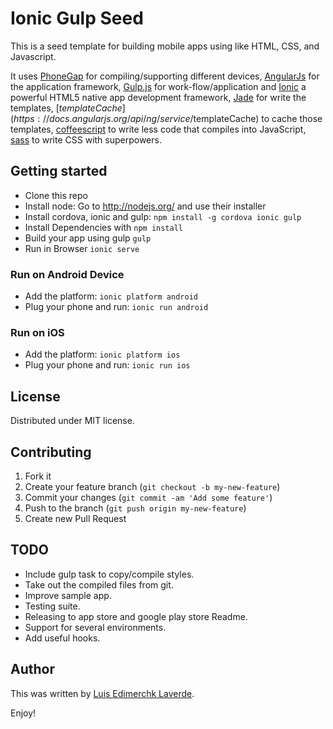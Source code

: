 Ionic Gulp Seed
===============


This is a seed template for building mobile apps using like HTML, CSS, and Javascript.

It uses [PhoneGap](http://phonegap.com/) for compiling/supporting different devices, [AngularJs](http://angularjs.org/) for the application framework, [Gulp.js](http://gulpjs.com/) for work-flow/application and [Ionic](http://ionicframework.com/) a powerful HTML5 native app development framework, [Jade](http://jade-lang.com/) for write the templates, [$templateCache](https://docs.angularjs.org/api/ng/service/$templateCache) to cache those templates, [coffeescript](http://coffeescript.org/) to write less code that compiles into JavaScript, [sass](http://sass-lang.com/) to write CSS with superpowers.


## Getting started

* Clone this repo
* Install node: Go to http://nodejs.org/ and use their installer
* Install cordova, ionic and gulp: `npm install -g cordova ionic gulp`
* Install Dependencies with `npm install`
* Build your app using gulp `gulp`
* Run in Browser `ionic serve`


### Run on Android Device

* Add the platform: `ionic platform android`
* Plug your phone and run: `ionic run android`


### Run on iOS

* Add the platform: `ionic platform ios`
* Plug your phone and run: `ionic run ios`


## License

Distributed under MIT license.

## Contributing

1. Fork it
2. Create your feature branch (`git checkout -b my-new-feature`)
3. Commit your changes (`git commit -am 'Add some feature'`)
4. Push to the branch (`git push origin my-new-feature`)
5. Create new Pull Request


## TODO

* Include gulp task to copy/compile styles.
* Take out the compiled files from git.
* Improve sample app.
* Testing suite.
* Releasing to app store and google play store Readme.
* Support for several environments.
* Add useful hooks.



## Author
This was written by [Luis Edimerchk Laverde](http:///edymerchk.com).



Enjoy!